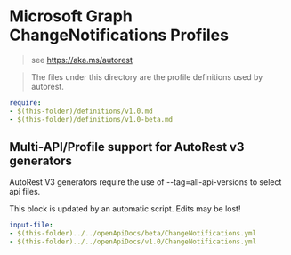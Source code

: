 # Microsoft Graph ChangeNotifications Profiles

> see https://aka.ms/autorest

> The files under this directory are the profile definitions used by autorest.

``` yaml
require:
- $(this-folder)/definitions/v1.0.md
- $(this-folder)/definitions/v1.0-beta.md

```

## Multi-API/Profile support for AutoRest v3 generators

AutoRest V3 generators require the use of --tag=all-api-versions to select api files.

This block is updated by an automatic script. Edits may be lost!

``` yaml $(tag) == 'all-api-versions' /* autogenerated */
input-file:
- $(this-folder)../../openApiDocs/beta/ChangeNotifications.yml
- $(this-folder)../../openApiDocs/v1.0/ChangeNotifications.yml

```
